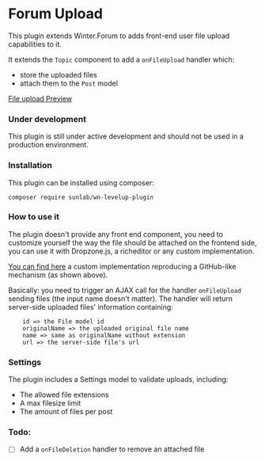 # Forum Upload
This plugin extends Winter.Forum to adds front-end user file upload capabilities to it.

It extends the `Topic` component to add a `onFileUpload` handler which:
- store the uploaded files
- attach them to the `Post` model

[File upload Preview](file-upload-preview.webm)

### Under development
This plugin is still under active development and should not be used in a production environment.

### Installation
This plugin can be installed using composer:

```terminal
composer require sunlab/wn-levelup-plugin
```

### How to use it
The plugin doesn't provide any front end component,
you need to customize yourself the way the file should be attached on the frontend side, you can use it with Dropzone.js, a richeditor or any custom implementation.

[You can find here](https://gist.github.com/RomainMazB/b93fa2d1df7f93730c2f67ef13a6bed6) a custom implementation reproducing a GitHub-like mechanism (as shown above).

Basically: you need to trigger an AJAX call for the handler `onFileUpload` sending files (the input name doesn't matter).
The handler will return server-side uploaded files' information containing:
```
    id => the File model id
    originalName => the uploaded original file name
    name => same as originalName without extension
    url => the server-side file's url
```

### Settings
The plugin includes a Settings model to validate uploads, including:
- The allowed file extensions
- A max filesize limit
- The amount of files per post

### Todo:
- [ ] Add a `onFileDeletion` handler to remove an attached file
